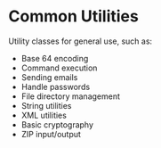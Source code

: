 Common Utilities
================

Utility classes for general use, such as:
* Base 64 encoding
* Command execution
* Sending emails
* Handle passwords
* File directory management
* String utilities
* XML utilities
* Basic cryptography
* ZIP input/output
